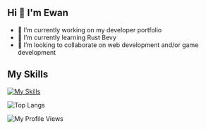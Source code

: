 ## Hi 👋 I'm Ewan

- 🔭 I’m currently working on my developer portfolio
- 🌱 I’m currently learning Rust Bevy
- 👯 I’m looking to collaborate on web development and/or game development


## My Skills
[![My Skills](https://skills.thijs.gg/icons?i=ableton,bevy,css,js,react,redux,rust,ts,vite,vscode,vue)](https://skills.thijs.gg)

![Top Langs](https://github-readme-stats.vercel.app/api/top-langs/?username=ewan88&layout=compact&theme=radical&hide=ruby,java&langs_count=5&hide_border=true)

![My Profile Views](https://komarev.com/ghpvc/?username=Ewan88&color=blueviolet)

<!--
**Ewan88/Ewan88** is a ✨ _special_ ✨ repository because its `README.md` (this file) appears on your GitHub profile.

Here are some ideas to get you started:

- 🔭 I’m currently working on ...
- 🌱 I’m currently learning ...
- 👯 I’m looking to collaborate on ...
- 🤔 I’m looking for help with ...
- 💬 Ask me about ...
- 📫 How to reach me: ...
- 😄 Pronouns: ...
- ⚡ Fun fact: ...
-->
